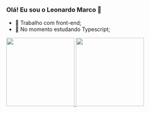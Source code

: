 ### Olá! Eu sou o Leonardo Marco 👋

- 🔭 Trabalho com front-end;
- 🌱 No momento estudando Typescript;

<div> 
  <a href="https://github.com/leonardomarco1">
  <img height = 180em src="https://github-readme-stats.vercel.app/api?username=leonardomarco1&show_icons=true&theme=tokyonight&include_all_commits=true&count_private=true"/>
  <img height = 180em src="https://github-readme-stats.vercel.app/api/top-langs/?username=leonardomarco1&layout=compact&langs_count=16&theme=tokyonight"/>    
</div>
